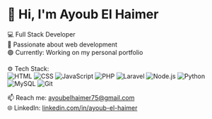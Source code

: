 # 👋 Hi, I'm Ayoub El Haimer
💻 Full Stack Developer  
🚀 Passionate about web development  
🟢 Currently: Working on my personal portfolio  

⚙️ Tech Stack:  
![HTML](https://img.shields.io/badge/HTML5-orange?logo=html5) 
![CSS](https://img.shields.io/badge/CSS3-blue?logo=css3) 
![JavaScript](https://img.shields.io/badge/JavaScript-yellow?logo=javascript)
![PHP](https://img.shields.io/badge/PHP-blue?logo=php)
![Laravel](https://img.shields.io/badge/Laravel-red?logo=laravel)
![Node.js](https://img.shields.io/badge/Node.js-green?logo=node.js)
![Python](https://img.shields.io/badge/Python-blue?logo=python)
![MySQL](https://img.shields.io/badge/MySQL-blue?logo=mysql)
![Git](https://img.shields.io/badge/Git-red?logo=git)

📫 Reach me: ayoubelhaimer75@gmail.com  
🌐 LinkedIn: [linkedin.com/in/ayoub-el-haimer](http://linkedin.com/in/ayoub-el-haimer)
